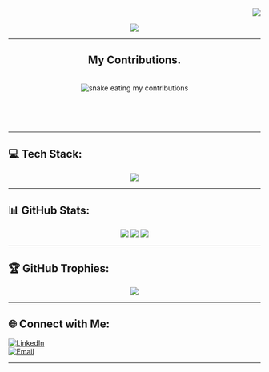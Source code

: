 <img align="right" src="https://visitor-badge.laobi.icu/badge?page_id=sreedhil.sreedhil"/>
<br/>
<p align="center">
  <a href="https://readme-typing-svg.demolab.com">
    <img src="https://readme-typing-svg.demolab.com?font=Times+new+roman&pause=1000&color=0F8BF7&center=true&vCenter=true&width=435&lines=Hi+There%2C+I'm+SREEDHIL+PAVISHANKER+B;Software+Product+Engineer;Kalvium+%E2%80%93+LPU+(2024%E2%80%932028)" />
  </a>
</p>

---
<div align="center">
  <h2>My Contributions.</h2>
  <br/>
  <img alt="snake eating my contributions" src="https://raw.githubusercontent.com/sreedhil/sreedhil/output/github-contribution-grid-snake.svg"/>

  <br/><br/><br/>
</div>

---


## 💻 Tech Stack:

<p align="center">
  <a href="https://skillicons.dev">
    <img src="https://skillicons.dev/icons?i=js,html,css,nodejs,aws,gcp,react,git,py,tailwind,vscode,cpp,express,figma,github,md,mongodb,mysql,netlify,npm,postman,powershell,figma&theme=light" />
  </a>
</p>

---

## 📊 GitHub Stats:

<p align="center">
  <a href="https://github-readme-stats.vercel.app">
    <img src="https://github-readme-stats.vercel.app/api?username=SREEDHIL&theme=holi&hide_border=falseinclude_all_commits=true&count_private=true" />
    <img src="https://nirzak-streak-stats.vercel.app/?user=SREEDHIL&theme=holi&hide_border=false" />
    <img src="https://github-readme-stats.vercel.app/api/top-langs/?username=SREEDHIL&theme=holi&hide_border=false&layout=compact" />
  </a>
</p>

---

## 🏆 GitHub Trophies:

<p align="center">
  <a href="https://github-profile-trophy.vercel.app">
    <img src="https://github-profile-trophy.vercel.app/?username=SREEDHIL&theme=date_night&no-frame=false&no-bg=false&margin-w=4" />
  </a>
</p>

---
## 🌐 Connect with Me:

[![LinkedIn](https://img.shields.io/badge/LinkedIn-%230077B5.svg?style=for-the-badge&logo=linkedin&logoColor=white)](https://www.linkedin.com/in/sreedhil-pavishanker-b-476a72306/)  
[![Email](https://img.shields.io/badge/Email-D14836?logo=gmail&logoColor=white&style=for-the-badge)](mailto:sreedhilpavishanker@gmail.com)

---
